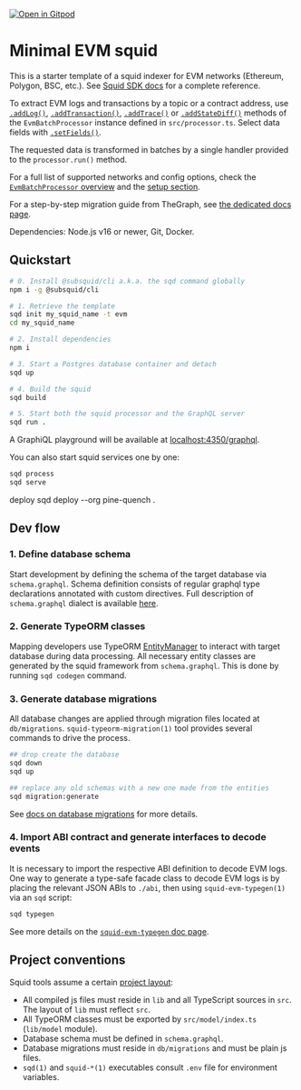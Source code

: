 [![Open in Gitpod](https://gitpod.io/button/open-in-gitpod.svg)](https://gitpod.io/#https://github.com/subsquid/squid-evm-template)

# Minimal EVM squid

This is a starter template of a squid indexer for EVM networks (Ethereum, Polygon, BSC, etc.). See [Squid SDK docs](https://docs.subsquid.io/) for a complete reference.

To extract EVM logs and transactions by a topic or a contract address, use [`.addLog()`](https://docs.subsquid.io/evm-indexing/configuration/evm-logs/), [`.addTransaction()`](https://docs.subsquid.io/evm-indexing/configuration/transactions/), [`.addTrace()`](https://docs.subsquid.io/evm-indexing/configuration/traces/) or [`.addStateDiff()`](https://docs.subsquid.io/evm-indexing/configuration/state-diffs/) methods of the `EvmBatchProcessor` instance defined in `src/processor.ts`. Select data fields with [`.setFields()`](https://docs.subsquid.io/evm-indexing/configuration/data-selection/).

The requested data is transformed in batches by a single handler provided to the `processor.run()` method. 

For a full list of supported networks and config options,
check the [`EvmBatchProcessor` overview](https://docs.subsquid.io/evm-indexing/evm-processor/) and the [setup section](https://docs.subsquid.io/evm-indexing/configuration/).

For a step-by-step migration guide from TheGraph, see [the dedicated docs page](https://docs.subsquid.io/migrate/migrate-subgraph/).

Dependencies: Node.js v16 or newer, Git, Docker.

## Quickstart

```bash
# 0. Install @subsquid/cli a.k.a. the sqd command globally
npm i -g @subsquid/cli

# 1. Retrieve the template
sqd init my_squid_name -t evm
cd my_squid_name

# 2. Install dependencies
npm i

# 3. Start a Postgres database container and detach
sqd up

# 4. Build the squid
sqd build

# 5. Start both the squid processor and the GraphQL server
sqd run .
```
A GraphiQL playground will be available at [localhost:4350/graphql](http://localhost:4350/graphql).

You can also start squid services one by one:
```bash
sqd process
sqd serve
```

deploy
sqd deploy --org pine-quench .

## Dev flow

### 1. Define database schema

Start development by defining the schema of the target database via `schema.graphql`.
Schema definition consists of regular graphql type declarations annotated with custom directives.
Full description of `schema.graphql` dialect is available [here](https://docs.subsquid.io/store/postgres/schema-file/).

### 2. Generate TypeORM classes

Mapping developers use TypeORM [EntityManager](https://typeorm.io/#/working-with-entity-manager)
to interact with target database during data processing. All necessary entity classes are
generated by the squid framework from `schema.graphql`. This is done by running `sqd codegen`
command.

### 3. Generate database migrations

All database changes are applied through migration files located at `db/migrations`.
`squid-typeorm-migration(1)` tool provides several commands to drive the process.

```bash
## drop create the database
sqd down
sqd up

## replace any old schemas with a new one made from the entities
sqd migration:generate
```
See [docs on database migrations](https://docs.subsquid.io/store/postgres/db-migrations/) for more details.

### 4. Import ABI contract and generate interfaces to decode events

It is necessary to import the respective ABI definition to decode EVM logs. One way to generate a type-safe facade class to decode EVM logs is by placing the relevant JSON ABIs to `./abi`, then using `squid-evm-typegen(1)` via an `sqd` script:

```bash
sqd typegen
```

See more details on the [`squid-evm-typegen` doc page](https://docs.subsquid.io/evm-indexing/squid-evm-typegen).

## Project conventions

Squid tools assume a certain [project layout](https://docs.subsquid.io/basics/squid-structure):

* All compiled js files must reside in `lib` and all TypeScript sources in `src`.
The layout of `lib` must reflect `src`.
* All TypeORM classes must be exported by `src/model/index.ts` (`lib/model` module).
* Database schema must be defined in `schema.graphql`.
* Database migrations must reside in `db/migrations` and must be plain js files.
* `sqd(1)` and `squid-*(1)` executables consult `.env` file for environment variables.

